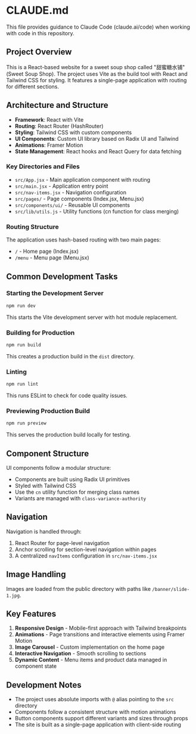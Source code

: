 # CLAUDE.md

This file provides guidance to Claude Code (claude.ai/code) when working with code in this repository.

## Project Overview

This is a React-based website for a sweet soup shop called "甜蜜糖水铺" (Sweet Soup Shop). The project uses Vite as the build tool with React and Tailwind CSS for styling. It features a single-page application with routing for different sections.

## Architecture and Structure

- **Framework**: React with Vite
- **Routing**: React Router (HashRouter)
- **Styling**: Tailwind CSS with custom components
- **UI Components**: Custom UI library based on Radix UI and Tailwind
- **Animations**: Framer Motion
- **State Management**: React hooks and React Query for data fetching

### Key Directories and Files

- `src/App.jsx` - Main application component with routing
- `src/main.jsx` - Application entry point
- `src/nav-items.jsx` - Navigation configuration
- `src/pages/` - Page components (Index.jsx, Menu.jsx)
- `src/components/ui/` - Reusable UI components
- `src/lib/utils.js` - Utility functions (cn function for class merging)

### Routing Structure

The application uses hash-based routing with two main pages:
- `/` - Home page (Index.jsx)
- `/menu` - Menu page (Menu.jsx)

## Common Development Tasks

### Starting the Development Server

```bash
npm run dev
```

This starts the Vite development server with hot module replacement.

### Building for Production

```bash
npm run build
```

This creates a production build in the `dist` directory.

### Linting

```bash
npm run lint
```

This runs ESLint to check for code quality issues.

### Previewing Production Build

```bash
npm run preview
```

This serves the production build locally for testing.

## Component Structure

UI components follow a modular structure:
- Components are built using Radix UI primitives
- Styled with Tailwind CSS
- Use the `cn` utility function for merging class names
- Variants are managed with `class-variance-authority`

## Navigation

Navigation is handled through:
1. React Router for page-level navigation
2. Anchor scrolling for section-level navigation within pages
3. A centralized `navItems` configuration in `src/nav-items.jsx`

## Image Handling

Images are loaded from the public directory with paths like `/banner/slide-1.jpg`.

## Key Features

1. **Responsive Design** - Mobile-first approach with Tailwind breakpoints
2. **Animations** - Page transitions and interactive elements using Framer Motion
3. **Image Carousel** - Custom implementation on the home page
4. **Interactive Navigation** - Smooth scrolling to sections
5. **Dynamic Content** - Menu items and product data managed in component state

## Development Notes

- The project uses absolute imports with `@` alias pointing to the `src` directory
- Components follow a consistent structure with motion animations
- Button components support different variants and sizes through props
- The site is built as a single-page application with client-side routing